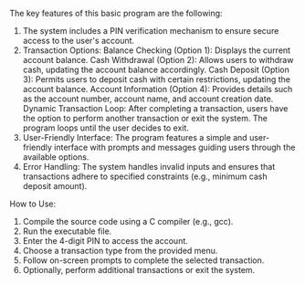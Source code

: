 The key features of this basic program are the following: 
1. The system includes a PIN verification mechanism to ensure secure access to the user's account.
2. Transaction Options:
        Balance Checking (Option 1): Displays the current account balance.
        Cash Withdrawal (Option 2): Allows users to withdraw cash, updating the account balance accordingly.
        Cash Deposit (Option 3): Permits users to deposit cash with certain restrictions, updating the account balance.
        Account Information (Option 4): Provides details such as the account number, account name, and account creation date.
        Dynamic Transaction Loop: After completing a transaction, users have the option to perform another transaction or exit the system. The program loops until the user decides to exit.
3. User-Friendly Interface: The program features a simple and user-friendly interface with prompts and messages guiding users through the available options.
4. Error Handling: The system handles invalid inputs and ensures that transactions adhere to specified constraints (e.g., minimum cash deposit amount).

How to Use:
1. Compile the source code using a C compiler (e.g., gcc).
2. Run the executable file.
3. Enter the 4-digit PIN to access the account.
4. Choose a transaction type from the provided menu.
5. Follow on-screen prompts to complete the selected transaction.
6. Optionally, perform additional transactions or exit the system.
